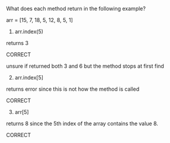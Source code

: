 What does each method return in the following example?

arr = [15, 7, 18, 5, 12, 8, 5, 1]

1. arr.index(5)

returns 3

CORRECT

unsure if returned both 3 and 6 but the method stops at first find

2. arr.index[5]

returns error since this is not how the method is called

CORRECT

3. arr[5]

returns 8 since the 5th index of the array contains the value 8.

CORRECT